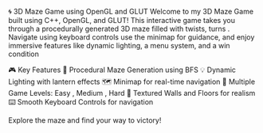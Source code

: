 🌀 3D Maze Game using OpenGL and GLUT
Welcome to my 3D Maze Game built using C++, OpenGL, and GLUT! This interactive game takes you through a procedurally generated 3D maze filled with twists, turns . Navigate using keyboard controls use the minimap for guidance, and enjoy immersive features like dynamic lighting, a menu system, and a win condition 

🎮 Key Features
🧱 Procedural Maze Generation using BFS
💡 Dynamic Lighting with lantern effects
🗺️ Minimap for real-time navigation
🧭 Multiple Game Levels: Easy , Medium , Hard
🎨 Textured Walls and Floors for realism
⌨️ Smooth Keyboard Controls for navigation

Explore the maze and find your way to victory!


